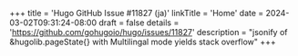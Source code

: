 +++
title = 'Hugo GitHub Issue #11827 (ja)'
linkTitle = 'Home'
date = 2024-03-02T09:31:24-08:00
draft = false
details = 'https://github.com/gohugoio/hugo/issues/11827'
description = "jsonify of &hugolib.pageState{} with Multilingal mode yields stack overflow"
+++
